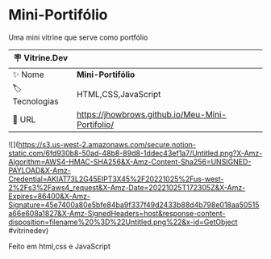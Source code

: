 # Mini-Portifólio

Uma mini vitrine que serve como portfólio

| :placard: Vitrine.Dev |     |
| -------------  | --- |
| :sparkles: Nome        | **Mini-Portifólio**
| :label: Tecnologias | HTML,CSS,JavaScript
| :rocket: URL         | https://jhowbrows.github.io/Meu-Mini-Portifolio/


<!-- Inserir imagem com a #vitrinedev ao final do link -->
![](https://s3.us-west-2.amazonaws.com/secure.notion-static.com/6fd930b8-50ad-48b8-89d8-1ddec43ef1a7/Untitled.png?X-Amz-Algorithm=AWS4-HMAC-SHA256&X-Amz-Content-Sha256=UNSIGNED-PAYLOAD&X-Amz-Credential=AKIAT73L2G45EIPT3X45%2F20221025%2Fus-west-2%2Fs3%2Faws4_request&X-Amz-Date=20221025T172305Z&X-Amz-Expires=86400&X-Amz-Signature=45e7400a80e5bfe84ba9f337f49d2433b88d4b798e018aa50515a66e608a1827&X-Amz-SignedHeaders=host&response-content-disposition=filename%20%3D%22Untitled.png%22&x-id=GetObject #vitrinedev)

Feito em html,css e JavaScript
